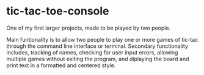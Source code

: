 # tic-tac-toe-console

One of my first larger projects, made to be played by two people. 

Main funtionality is to allow two people to play one or more games of tic-tac through the command line interface or terminal. 
Secondary functionality includes, tracking of names, checking for user input errors, allowing multiple games without exiting the program, and diplaying the board and print text in a formatted and centered style.

